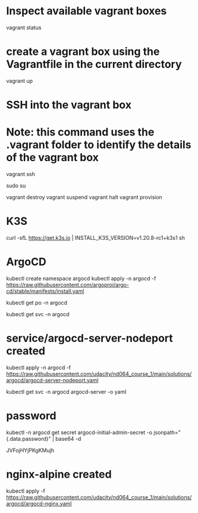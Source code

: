 # Inspect available vagrant boxes 
vagrant status 

# create a vagrant box using the Vagrantfile in the current directory
vagrant up

# SSH into the vagrant box
# Note: this command uses the .vagrant folder to identify the details of the vagrant box
vagrant ssh

sudo su

vagrant destroy
vagrant suspend
vagrant halt
vagrant provision


# K3S
curl -sfL https://get.k3s.io | INSTALL_K3S_VERSION=v1.20.8-rc1+k3s1 sh

# ArgoCD

kubectl create namespace argocd
kubectl apply -n argocd -f https://raw.githubusercontent.com/argoproj/argo-cd/stable/manifests/install.yaml


kubectl get po -n argocd

kubectl get svc -n argocd

# service/argocd-server-nodeport created

kubectl apply -n argocd -f https://raw.githubusercontent.com/udacity/nd064_course_1/main/solutions/argocd/argocd-server-nodeport.yaml

kubectl get svc -n argocd argocd-server -o yaml  

# password

kubectl -n argocd get secret argocd-initial-admin-secret -o jsonpath="{.data.password}" | base64 -d

JVFojHYjPKgKMujh

# nginx-alpine created

kubectl apply -f https://raw.githubusercontent.com/udacity/nd064_course_1/main/solutions/argocd/argocd-nginx.yaml

